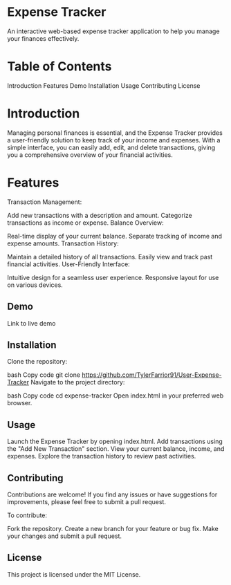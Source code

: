 # Expense Tracker
An interactive web-based expense tracker application to help you manage your finances effectively.


# Table of Contents
Introduction
Features
Demo
Installation
Usage
Contributing
License
# Introduction
Managing personal finances is essential, and the Expense Tracker provides a user-friendly solution to keep track of your income and expenses. With a simple interface, you can easily add, edit, and delete transactions, giving you a comprehensive overview of your financial activities.

# Features
Transaction Management:

Add new transactions with a description and amount.
Categorize transactions as income or expense.
Balance Overview:

Real-time display of your current balance.
Separate tracking of income and expense amounts.
Transaction History:

Maintain a detailed history of all transactions.
Easily view and track past financial activities.
User-Friendly Interface:

Intuitive design for a seamless user experience.
Responsive layout for use on various devices.
## Demo
Link to live demo


## Installation
Clone the repository:

bash
Copy code
git clone https://github.com/TylerFarrior91/User-Expense-Tracker
Navigate to the project directory:

bash
Copy code
cd expense-tracker
Open index.html in your preferred web browser.

## Usage
Launch the Expense Tracker by opening index.html.
Add transactions using the "Add New Transaction" section.
View your current balance, income, and expenses.
Explore the transaction history to review past activities.
## Contributing
Contributions are welcome! If you find any issues or have suggestions for improvements, please feel free to submit a pull request.

To contribute:

Fork the repository.
Create a new branch for your feature or bug fix.
Make your changes and submit a pull request.
## License
This project is licensed under the MIT License.

